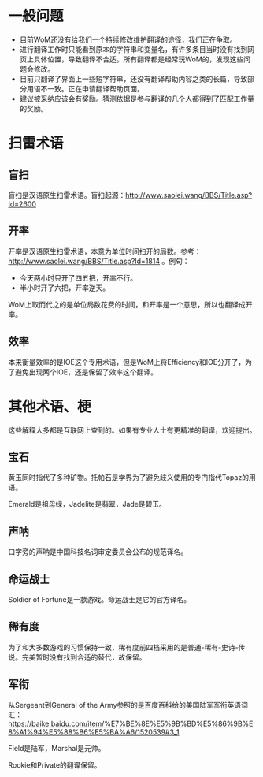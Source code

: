 # 一般问题
- 目前WoM还没有给我们一个持续修改维护翻译的途径，我们正在争取。
- 进行翻译工作时只能看到原本的字符串和变量名，有许多条目当时没有找到网页上具体位置，导致翻译不合适。所有翻译都是经常玩WoM的，发现这些问题会修改。
- 目前只翻译了界面上一些短字符串，还没有翻译帮助内容之类的长篇，导致部分用语不一致。正在申请翻译帮助页面。
- 建议被采纳应该会有奖励。猜测依据是参与翻译的几个人都得到了匹配工作量的奖励。

# 扫雷术语

## 盲扫
盲扫是汉语原生扫雷术语。盲扫起源：http://www.saolei.wang/BBS/Title.asp?Id=2600

## 开率
开率是汉语原生扫雷术语，本意为单位时间扫开的局数。参考：http://www.saolei.wang/BBS/Title.asp?Id=1814 。例句：
- 今天两小时只开了四五把，开率不行。
- 半小时开了六把，开率逆天。

WoM上取而代之的是单位局数花费的时间，和开率是一个意思，所以也翻译成开率。

## 效率
本来衡量效率的是IOE这个专用术语，但是WoM上将Efficiency和IOE分开了，为了避免出现两个IOE，还是保留了效率这个翻译。

# 其他术语、梗
这些解释大多都是互联网上查到的。如果有专业人士有更精准的翻译，欢迎提出。

## 宝石
黄玉同时指代了多种矿物。托帕石是学界为了避免歧义使用的专门指代Topaz的用语。

Emerald是祖母绿，Jadelite是翡翠，Jade是碧玉。

## 声呐
口字旁的声呐是中国科技名词审定委员会公布的规范译名。

## 命运战士
Soldier of Fortune是一款游戏。命运战士是它的官方译名。

## 稀有度
为了和大多数游戏的习惯保持一致，稀有度前四档采用的是普通-稀有-史诗-传说。完美暂时没有找到合适的替代，故保留。

## 军衔
从Sergeant到General of the Army参照的是百度百科给的美国陆军军衔英语词汇：https://baike.baidu.com/item/%E7%BE%8E%E5%9B%BD%E5%86%9B%E8%A1%94%E5%88%B6%E5%BA%A6/1520539#3_1

Field是陆军，Marshal是元帅。

Rookie和Private的翻译保留。
